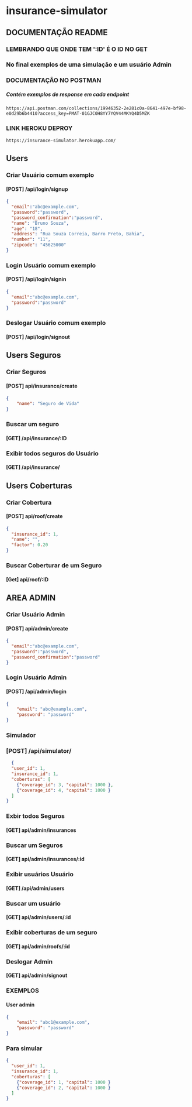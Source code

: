 # insurance-simulator



## DOCUMENTAÇÃO README
### LEMBRANDO QUE ONDE TEM ':ID' É O ID NO GET
### No final exemplos de uma simulação e um usuário Admin

### DOCUMENTAÇÃO NO POSTMAN
##### Contém exemplos de response em cada endpoint
```
https://api.postman.com/collections/19946352-2e281c0a-8641-497e-bf98-e0d29b6b4410?access_key=PMAT-01GJC0H8YY7YQV44MKYQ4D5MZK
``` 

### LINK HEROKU DEPROY
```
https://insurance-simulator.herokuapp.com/
```

## Users

### Criar Usuário comum exemplo
#### [POST] /api/login/signup


```json
{
  "email":"abc@example.com",
  "password":"password",
  "password_confirmation":"password",
  "name": "Bruno Souza",
  "age": "18",
  "address": "Rua Souza Correia, Barro Preto, Bahia",
  "number": "11",
  "zipcode": "45625000"
}
```



### Login Usuário comum exemplo
#### [POST] /api/login/signin


```json
{
  "email":"abc@example.com",
  "password":"password"
}
```

### Deslogar Usuário comum exemplo
####  [POST] /api/login/signout



## Users Seguros

### Criar Seguros
#### [POST] api/insurance/create

```json
{
    "name": "Seguro de Vida"
}
```

### Buscar um seguro
#### [GET] /api/insurance/:ID

### Exibir todos seguros do Usuário
#### [GET] /api/insurance/



## Users Coberturas


### Criar Cobertura
#### [POST] api/roof/create

```json
{
  "insurance_id": 1,
  "name": "",
  "factor": 0.20
}
```


### Buscar Coberturar de um Seguro
#### [Get] api/roof/:ID



## AREA ADMIN


### Criar Usuário Admin
#### [POST] api/admin/create

```json
{
  "email":"abc@example.com",
  "password":"password",
  "password_confirmation":"password"
}
```


### Login Usuário Admin

#### [POST] /api/admin/login


```json
{
    "email": "abc@example.com",
    "password": "password"
}

```

### Simulador
### [POST] /api/simulator/

```json
  {
  "user_id": 1,
  "insurance_id": 1,
  "coberturas": [
    {"coverage_id": 3, "capital": 1000 },
    {"coverage_id": 4, "capital": 1000 }
  ]
}
```

### Exbir todos Seguros
#### [GET] api/admin/insurances


### Buscar um Seguros
#### [GET] api/admin/insurances/:id



### Exibir usuários Usuário
#### [GET] /api/admin/users

### Buscar um usuário
#### [GET] api/admin/users/:id


### Exibir coberturas de um seguro
#### [GET] api/admin/roofs/:id

### Deslogar Admin

#### [GET] api/admin/signout



### EXEMPLOS
#### User admin
```json
{
    "email": "abc1@example.com",
    "password": "password"
}
```

### Para simular

```json
{
  "user_id": 1,
  "insurance_id": 1,
  "coberturas": [
    {"coverage_id": 1, "capital": 1000 }
    {"coverage_id": 2, "capital": 1000 }
  ]
}
```



